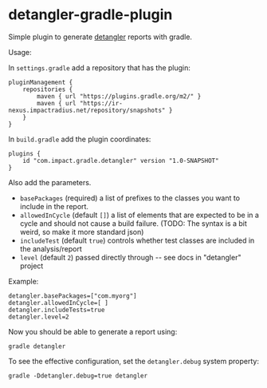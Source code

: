 # detangler-gradle-plugin
Simple plugin to generate [detangler](https://github.com/SeanShubin/detangler) reports with gradle.

Usage:

In `settings.gradle` add a repository that has the plugin:

    pluginManagement {
        repositories {
            maven { url "https://plugins.gradle.org/m2/" }
            maven { url "https://ir-nexus.impactradius.net/repository/snapshots" }
        }
    }


In `build.gradle` add the plugin coordinates:

    plugins {
        id "com.impact.gradle.detangler" version "1.0-SNAPSHOT"
    }

Also add the parameters.

- `basePackages` (required) a list of prefixes to the classes 
you want to include in the report.
- `allowedInCycle` (default `[]`) a list of elements that are expected to be
in a cycle and should not cause a build failure. (TODO: The syntax is a bit weird,
so make it more standard json)
- `includeTest` (default `true`) controls whether test classes are included in
the analysis/report
- `level` (default `2`) passed directly through -- see docs in "detangler" project

Example:

    detangler.basePackages=["com.myorg"]
    detangler.allowedInCycle=[ ]
    detangler.includeTests=true
    detangler.level=2

Now you should be able to generate a report using:

    gradle detangler

To see the effective configuration, set the `detangler.debug` system property:

    gradle -Ddetangler.debug=true detangler
